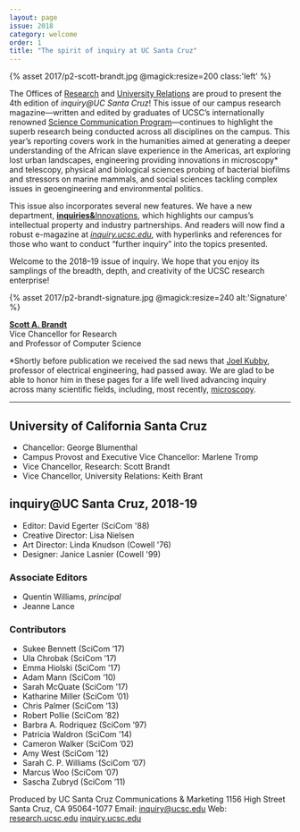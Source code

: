 ```yaml
---
layout: page
issue: 2018
category: welcome
order: 1
title: "The spirit of inquiry at UC Santa Cruz"
---
```


{% asset 2017/p2-scott-brandt.jpg @magick:resize=200 class:'left' %}

The Offices of [Research](https://officeofresearch.ucsc.edu/) and [University Relations](https://urelations.ucsc.edu/) are proud to present the 4th edition of *inquiry@UC Santa Cruz*! This issue of our campus research magazine—written and edited by graduates of UCSC’s internationally renowned [Science Communication Program](https://scicom.ucsc.edu/)—continues to highlight the superb research being conducted across all disciplines on the campus. This year’s reporting covers work in the humanities aimed at generating a deeper understanding of the African slave experience in the Americas, art exploring lost urban landscapes, engineering providing innovations in microscopy\* and telescopy, physical and biological sciences probing of bacterial biofilms and stressors on marine mammals, and social sciences tackling complex issues in geoengineering and environmental politics.

This issue also incorporates several new features. We have a new department, [**inquiries&**<span class="caps">Innovations</span>](/2018-19/innovations/), which highlights our campus’s intellectual property and industry partnerships. And readers will now find a robust e-magazine at [*inquiry.ucsc.edu*](http://inquiry.ucsc.edu/), with hyperlinks and references for those who want to conduct “further inquiry” into the topics presented.

Welcome to the 2018–19 issue of inquiry. We hope that you enjoy its samplings of the breadth, depth, and creativity of the UCSC research enterprise!

{% asset 2017/p2-brandt-signature.jpg @magick:resize=240 alt:'Signature' %}

[**Scott A. Brandt**](https://www.soe.ucsc.edu/people/sbrandt)  
Vice Chancellor for Research  
and Professor of Computer Science

<figcaption>*Shortly before publication we received the sad news that <a href="https://news.ucsc.edu/2018/05/joel-kubby-in-memoriam.html">Joel Kubby</a>, professor of electrical engineering, had passed away. We are glad to be able to honor him in these pages for a life well lived advancing inquiry across many scientific fields, including, most recently, <a href="/2018-19/guided-by-the-light/">microscopy</a>.</figcaption>

****

## University of California Santa Cruz

- Chancellor: George Blumenthal
- Campus Provost and Executive Vice Chancellor: Marlene Tromp
- Vice Chancellor, Research: Scott Brandt
- Vice Chancellor, University Relations: Keith Brant

## inquiry@UC Santa Cruz, 2018-19

- Editor: David Egerter (SciCom '88)
- Creative Director: Lisa Nielsen
- Art Director: Linda Knudson (Cowell '76)
- Designer: Janice Lasnier (Cowell '99)

### Associate Editors

- Quentin Williams, _principal_
- Jeanne Lance

### Contributors

- Sukee Bennett (SciCom ’17)
- Ula Chrobak (SciCom ’17)
- Emma Hiolski (SciCom ’17)	
- Adam Mann (SciCom ’10)
- Sarah McQuate (SciCom ’17)
- Katharine Miller (SciCom ’01)	
- Chris Palmer (SciCom ’13)
- Robert Pollie (SciCom ’82)
- Barbra A. Rodriquez (SciCom ’97)
- Patricia Waldron (SciCom ’14)
- Cameron Walker (SciCom ’02)
- Amy West (SciCom ’12)
- Sarah C. P. Williams (SciCom ’07)
- Marcus Woo (SciCom ’07)
- Sascha Zubryd (SciCom ’11)

Produced by UC Santa Cruz Communications & Marketing
1156 High Street
Santa Cruz, CA 95064-1077
Email: inquiry@ucsc.edu
Web: [research.ucsc.edu](http://research.ucsc.edu) [inquiry.ucsc.edu](http://inquiry.ucsc.edu)